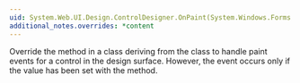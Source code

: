 ```yaml
---
uid: System.Web.UI.Design.ControlDesigner.OnPaint(System.Windows.Forms.PaintEventArgs)
additional_notes.overrides: *content
---
```


<p>Override the <xref href="System.Web.UI.Design.ControlDesigner.OnPaint(System.Windows.Forms.PaintEventArgs)"></xref> method in a class deriving from the <xref href="System.Web.UI.Design.ControlDesigner"></xref> class to handle paint events for a control in the design surface. However, the event occurs only if the <xref href="System.Web.UI.Design.ViewFlags.CustomPaint"></xref> value has been set with the <xref href="System.Web.UI.Design.ControlDesigner.SetViewFlags(System.Web.UI.Design.ViewFlags,System.Boolean)"></xref> method.</p>


